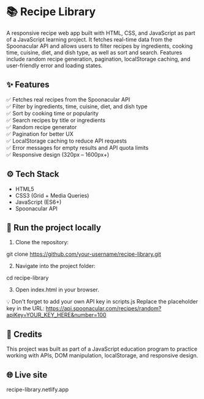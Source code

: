 # 📚 Recipe Library

A responsive recipe web app built with HTML, CSS, and JavaScript as part of a JavaScript learning project. It fetches real-time data from the Spoonacular API and allows users to filter recipes by ingredients, cooking time, cuisine, diet, and dish type, as well as sort and search. Features include random recipe generation, pagination, localStorage caching, and user-friendly error and loading states.

## ✨ Features

✅ Fetches real recipes from the Spoonacular API  
✅ Filter by ingredients, time, cuisine, diet, and dish type  
✅ Sort by cooking time or popularity  
✅ Search recipes by title or ingredients  
✅ Random recipe generator  
✅ Pagination for better UX  
✅ LocalStorage caching to reduce API requests  
✅ Error messages for empty results and API quota limits  
✅ Responsive design (320px – 1600px+)

## ⚙️ Tech Stack

- HTML5
- CSS3 (Grid + Media Queries)
- JavaScript (ES6+)
- Spoonacular API

## 🚀 Run the project locally

1. Clone the repository:

git clone https://github.com/your-username/recipe-library.git

2. Navigate into the project folder:

cd recipe-library

3. Open index.html in your browser.

💡 Don't forget to add your own API key in scripts.js
Replace the placeholder key in the URL:
https://api.spoonacular.com/recipes/random?apiKey=YOUR_KEY_HERE&number=100

## 🙌 Credits

This project was built as part of a JavaScript education program to practice working with APIs, DOM manipulation, localStorage, and responsive design.

## 🌐 Live site

recipe-library.netlify.app
